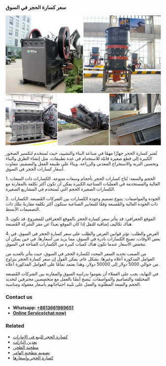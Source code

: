 <h3>سعر كسارة الحجر في السوق</h3><img src='1701851013.jpg' alt=''><p>تُعتبر كسارة الحجر جهازًا مهمًا في صناعة البناء والتشييد، حيث تُستخدم لتكسير الصخور الكبيرة إلى قطع صغيرة قابلة للاستخدام في عدة تطبيقات، مثل إنشاء الطرق والبناء وتحسين التربة والاستخراج المعدني والزراعة. وبناءً على طبيعة العمل والتصميم، تتفاوت أسعار كسارات الحجر في السوق.</p><p>1. الحجم والسعة: تُتاح كسارات الحجر بأحجام وسعات متنوعة. الكسارات ذات السعات العالية والمستخدمة في العمليات الصناعية الكبيرة يمكن أن تكون أكثر تكلفة بالمقارنة مع الكسارات الصغيرة الحجم التي تُستخدم في المشاريع الصغيرة.</p><p>2. الجودة والمواصفات: يتنوع تصميم وجودة الكسارات بين الشركات المُصنعة. الكسارات ذات الجودة العالية والمُصنعة وفقًا للمعايير الصناعية ستكون أكثر تكلفة مقارنةً بتلك ذات التصميمات الأبسط.</p><p>3. الموقع الجغرافي: قد يتأثر سعر كسارة الحجر بالموقع الجغرافي للمشروع. قد تكون هناك تكاليف إضافية للنقل إذا كان الموقع بعيدًا عن مقر الشركة المُصنعة.</p><p>4. العرض والطلب: تؤثر قوانين العرض والطلب على سعر كسارة الحجر في السوق. في بعض الأوقات، تصبح الكسارات نادرة في السوق، مما يزيد من أسعارها. في حين يمكن أن تنخفض الأسعار عندما تكون هناك كميات كبيرة من الكسارات المتاحة في السوق.</p><p>من الصعب تحديد السعر المحدد لكسارة الحجر في السوق، حيث يتأثر بالعديد من العوامل المذكورة أعلاه وغيرها. بشكل عام، يمكن القول إن سعر كسارة الحجر يتراوح من حوالي 5000 دولار إلى 50000 دولار، وهذا يعتمد تمامًا على العوامل المذكورة أعلاه.</p><p>في النهاية، يجب على العملاء أن يقوموا بدراسة السوق والمقارنة بين الشركات المُصنعة المختلفة والتصاميم والمواصفات. يُنصح أيضًا بالعمل مع متخصصين محترفين لتحديد الحجم والسعة المطلوبة والعمل على تلبية احتياجاتهم بأسعار معقولة ومناسبة.</p><h3>Contact us</h3><ul><li><strong>Whatsapp:&nbsp;<a href="https://wa.me/8613661969651">+8613661969651</a></strong></li><li><a href="https://swt.shibang-china.com/?git&amp;zhl&amp;سعر كسارة الحجر في السوق"><strong>Online Service(chat now)</strong></a></li></ul><h3>Related</h3><ul><li><a href='كسارة الحجر للبيع في الإمارات.md'>كسارة الحجر للبيع في الإمارات</a></li><li><a href='تعدين البازلت.md'>تعدين البازلت</a></li><li><a href='مطحنة الطحن.md'>مطحنة الطحن</a></li><li><a href='تصميم مطحنة الهامر.md'>تصميم مطحنة الهامر</a></li><li><a href='كسارة الحجر وأسعارها.md'>كسارة الحجر وأسعارها</a></li></ul>